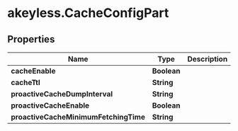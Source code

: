 # akeyless.CacheConfigPart

## Properties

Name | Type | Description | Notes
------------ | ------------- | ------------- | -------------
**cacheEnable** | **Boolean** |  | [optional] 
**cacheTtl** | **String** |  | [optional] 
**proactiveCacheDumpInterval** | **String** |  | [optional] 
**proactiveCacheEnable** | **Boolean** |  | [optional] 
**proactiveCacheMinimumFetchingTime** | **String** |  | [optional] 


